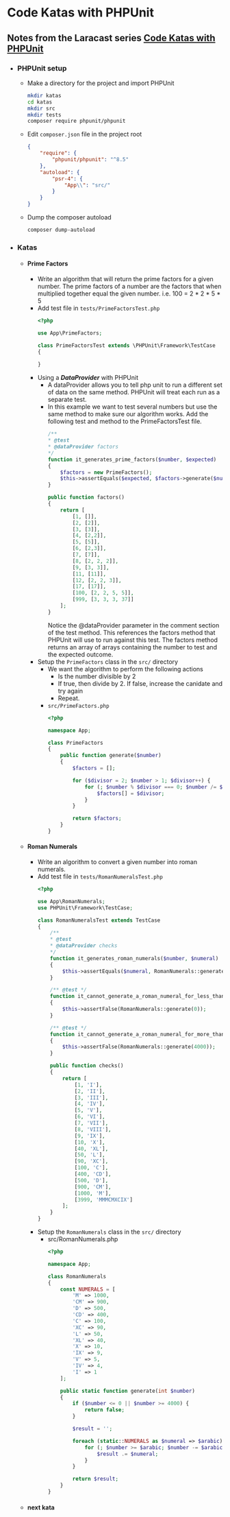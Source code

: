 # Code Katas with PHPUnit

## Notes from the Laracast series [Code Katas with PHPUnit](https://laracasts.com/series/code-katas-with-phpunit)

* ### PHPUnit setup
    * Make a directory for the project and import PHPUnit
        ```zsh
        mkdir katas
        cd katas
        mkdir src
        mkdir tests
        composer require phpunit/phpunit
        ```
    * Edit `composer.json` file in the project root
        ```json
        {
            "require": {
                "phpunit/phpunit": "^8.5"
            },
            "autoload": {
                "psr-4": {
                    "App\\": "src/"
                }
            }
        }
        ```
    * Dump the composer autoload
        ```zsh
        composer dump-autoload
        ```
* ### Katas
    * #### Prime Factors
        * Write an algorithm that will return the prime factors for a given number. The prime factors of a number are the factors that when multiplied together equal the given number. i.e. 100 = 2 * 2 * 5 * 5
        * Add test file in `tests/PrimeFactorsTest.php`
            ```php
            <?php

            use App\PrimeFactors;

            class PrimeFactorsTest extends \PHPUnit\Framework\TestCase
            {
                
            }
            ```
        * Using a ***DataProvider*** with PHPUnit
            * A dataProvider allows you to tell php unit to run a different set of data on the same method. PHPUnit will treat each run as a separate test.
            * In this example we want to test several numbers but use the same method to make sure our algorithm works. Add the following test and method to the PrimeFactorsTest file.
                ```php
                /**
                * @test
                * @dataProvider factors
                */
                function it_generates_prime_factors($number, $expected)
                {
                    $factors = new PrimeFactors();
                    $this->assertEquals($expected, $factors->generate($number));
                }

                public function factors()
                {
                    return [
                        [1, []],
                        [2, [2]],
                        [3, [3]],
                        [4, [2,2]],
                        [5, [5]],
                        [6, [2,3]],
                        [7, [7]],
                        [8, [2, 2, 2]],
                        [9, [3, 3]],
                        [11, [11]],
                        [12, [2, 2, 3]],
                        [17, [17]],
                        [100, [2, 2, 5, 5]],
                        [999, [3, 3, 3, 37]]
                    ];
                }
                ```
                Notice the @dataProvider parameter in the comment section of the test method. This references the factors method that PHPUnit will use to run against this test. The factors method returns an array of arrays containing the number to test and the expected outcome.
        * Setup the `PrimeFactors` class in the `src/` directory
            * We want the algorithm to perform the following actions
                * Is the number divisible by 2
                * If true, then divide by 2. If false, increase the canidate and try again
                * Repeat.
            * `src/PrimeFactors.php`
                ```php
                <?php

                namespace App;

                class PrimeFactors
                {
                    public function generate($number)
                    {
                        $factors = [];

                        for ($divisor = 2; $number > 1; $divisor++) {
                            for (; $number % $divisor === 0; $number /= $divisor) {
                                $factors[] = $divisor;
                            }
                        }

                        return $factors;
                    }
                }
                ```
    * #### Roman Numerals
        * Write an algorithm to convert a given number into roman numerals. 
        * Add test file in `tests/RomanNumeralsTest.php`
            ```php
            <?php

            use App\RomanNumerals;
            use PHPUnit\Framework\TestCase;

            class RomanNumeralsTest extends TestCase
            {
                /**
                * @test
                * @dataProvider checks
                */
                function it_generates_roman_numerals($number, $numeral)
                {
                    $this->assertEquals($numeral, RomanNumerals::generate($number));
                }

                /** @test */
                function it_cannot_generate_a_roman_numeral_for_less_than_1()
                {
                    $this->assertFalse(RomanNumerals::generate(0));
                }

                /** @test */
                function it_cannot_generate_a_roman_numeral_for_more_than_3999()
                {
                    $this->assertFalse(RomanNumerals::generate(4000));
                }

                public function checks()
                {
                    return [
                        [1, 'I'],
                        [2, 'II'],
                        [3, 'III'],
                        [4, 'IV'],
                        [5, 'V'],
                        [6, 'VI'],
                        [7, 'VII'],
                        [8, 'VIII'],
                        [9, 'IX'],
                        [10, 'X'],
                        [40, 'XL'],
                        [50, 'L'],
                        [90, 'XC'],
                        [100, 'C'],
                        [400, 'CD'],
                        [500, 'D'],
                        [900, 'CM'],
                        [1000, 'M'],
                        [3999, 'MMMCMXCIX']
                    ];
                }
            }
            ```
        * Setup the `RomanNumerals` class in the `src/` directory
            * src/RomanNumerals.php
                ```php
                <?php

                namespace App;

                class RomanNumerals
                {
                    const NUMERALS = [
                        'M' => 1000,
                        'CM' => 900,
                        'D' => 500,
                        'CD' => 400,
                        'C' => 100,
                        'XC' => 90,
                        'L' => 50,
                        'XL' => 40,
                        'X' => 10,
                        'IX' => 9,
                        'V' => 5,
                        'IV' => 4,
                        'I' => 1
                    ];

                    public static function generate(int $number)
                    {
                        if ($number <= 0 || $number >= 4000) {
                            return false;
                        }

                        $result = '';

                        foreach (static::NUMERALS as $numeral => $arabic) {
                            for (; $number >= $arabic; $number -= $arabic) {
                                $result .= $numeral;
                            }
                        }

                        return $result;
                    }
                }
                ```
    * #### next kata
